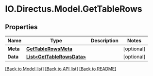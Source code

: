 # IO.Directus.Model.GetTableRows
## Properties

Name | Type | Description | Notes
------------ | ------------- | ------------- | -------------
**Meta** | [**GetTableRowsMeta**](GetTableRowsMeta.md) |  | [optional] 
**Data** | [**List&lt;GetTableRowsData&gt;**](GetTableRowsData.md) |  | [optional] 

[[Back to Model list]](../README.md#documentation-for-models) [[Back to API list]](../README.md#documentation-for-api-endpoints) [[Back to README]](../README.md)

